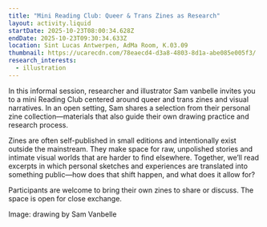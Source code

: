 ```yaml
---
title: "Mini Reading Club: Queer & Trans Zines as Research"
layout: activity.liquid
startDate: 2025-10-23T08:00:34.628Z
endDate: 2025-10-23T09:30:34.633Z
location: Sint Lucas Antwerpen, AdMa Room, K.03.09
thumbnail: https://ucarecdn.com/78eaecd4-d3a8-4803-8d1a-abe085e005f3/
research_interests:
  - illustration
---
```

In this  informal session, researcher and illustrator Sam vanbelle invites you to a mini Reading Club centered around queer and trans zines and visual narratives. In an open setting, Sam shares a selection from their personal zine collection—materials that also guide their own drawing practice and research process.

Zines are often self-published in small editions and intentionally exist outside the mainstream. They make space for raw, unpolished stories and intimate visual worlds that are harder to find elsewhere. Together, we’ll read excerpts in which personal sketches and experiences are translated into something public—how does that shift happen, and what does it allow for?

Participants are welcome to bring their own zines to share or discuss. The space is open for close exchange.



Image: drawing by Sam Vanbelle